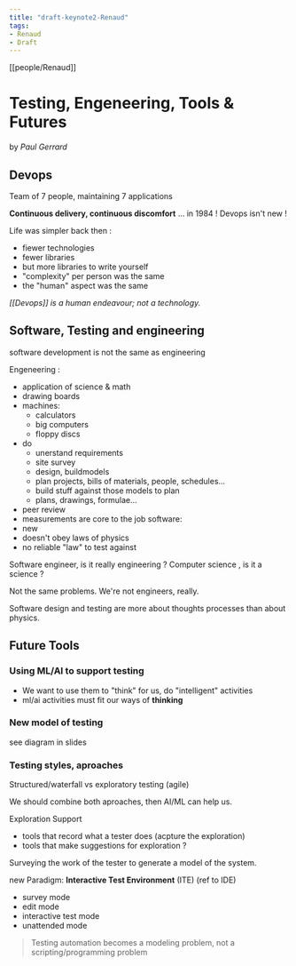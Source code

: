 ```yaml
---
title: "draft-keynote2-Renaud"
tags: 
- Renaud
- Draft
---
```

[[people/Renaud]]


# Testing, Engeneering, Tools & Futures
by *Paul Gerrard*

## Devops

Team of 7 people, maintaining 7 applications

**Continuous delivery, continuous discomfort**
... in 1984 ! Devops isn't new !

Life was simpler back then :
- fiewer technologies
- fewer libraries
- but more libraries to write yourself
- "complexity" per person was the same
- the "human" aspect was the same

*[[Devops]] is a human endeavour; not a technology.*

## Software, Testing and engineering

software development is not the same as engineering

Engeneering :
- application of science & math 
- drawing boards
- machines:
	- calculators
	- big computers
	- floppy discs
- do
	- unerstand requirements
	- site survey
	- design, buildmodels
	- plan projects, bills of materials, people, schedules...
	- build stuff against those models to plan
	- plans, drawings, formulae...
- peer review
- measurements are core to the job
software:
- new
- doesn't obey laws of physics
- no reliable "law" to test against

Software engineer, is it really engineering ?
Computer science , is it a science ?

Not the same problems. We're not engineers, really.

Software design and testing are more about thoughts processes than about physics.

## Future Tools

### Using ML/AI to support testing

- We want to use them to "think" for us, do "intelligent" activities
- ml/ai activities must fit our ways of **thinking**

### New model of testing
see diagram in slides


### Testing styles, aproaches
Structured/waterfall vs exploratory testing (agile)

We should combine both aproaches, then AI/ML can help us.

Exploration Support
- tools that record what a tester does (acpture the exploration)
- tools that make suggestions for exploration ?

Surveying the work of the tester to generate a model of the system.

new Paradigm:
**Interactive Test Environment** (ITE) (ref to IDE)
- survey mode
- edit mode
- interactive test mode
- unattended mode

>Testing automation becomes a modeling problem, not a scripting/programming problem

